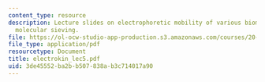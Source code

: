 ```yaml
---
content_type: resource
description: Lecture slides on electrophoretic mobility of various biomolecules and
  molecular sieving.
file: https://ol-ocw-studio-app-production.s3.amazonaws.com/courses/20-330j-fields-forces-and-flows-in-biological-systems-spring-2007/3de45552ba2bb507838ab3c714017a90_electrokin_lec5.pdf
file_type: application/pdf
resourcetype: Document
title: electrokin_lec5.pdf
uid: 3de45552-ba2b-b507-838a-b3c714017a90
---
```

